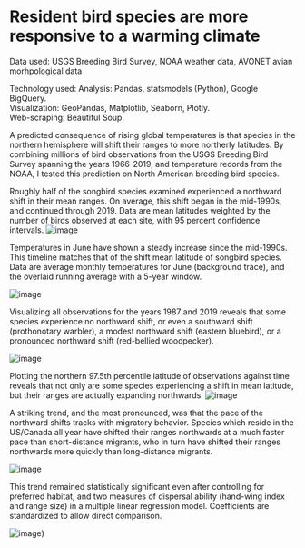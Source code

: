 # Resident bird species are more responsive to a warming climate
Data used: USGS Breeding Bird Survey,  NOAA weather data,  AVONET avian morhpological data

Technology used: Analysis: Pandas, statsmodels (Python), Google BigQuery.  
                 Visualization: GeoPandas, Matplotlib, Seaborn, Plotly.  
                 Web-scraping: Beautiful Soup.    

A predicted consequence of rising global temperatures is that species in the northern hemisphere will shift their ranges to more northerly 
latitudes. By combining millions of bird observations from the USGS Breeding Bird Survey spanning the years 1966-2019, and temperature 
records from the NOAA, I tested this prediction on North American breeding bird species. 


Roughly half of the songbird species examined experienced a northward shift in their mean ranges. On average, this shift began in the mid-1990s,
and continued through 2019. Data are mean latitudes weighted by the number of birds observed at each site, with 95 percent confidence intervals.
![image](https://user-images.githubusercontent.com/89553765/211092509-9d28b6d5-21d6-4170-bdc7-7b2893849f5d.png)

Temperatures in June have shown a steady increase since the mid-1990s. This timeline matches that of the shift mean latitude of songbird
species. Data are average monthly temperatures for June (background trace), and the overlaid running average with a 5-year window.

![image](https://user-images.githubusercontent.com/89553765/211460410-05c47356-3460-491c-82cd-6dea6b6610a5.png)

Visualizing all observations for the years 1987 and 2019 reveals that some species experience no northward shift, or even a southward shift 
(prothonotary warbler), a modest northward shift (eastern bluebird), or a pronounced northward shift (red-bellied woodpecker). 

![image](https://user-images.githubusercontent.com/89553765/211158795-18c39c09-aa12-4ff2-832a-b437ff3c0983.png)

Plotting the northern 97.5th percentile latitude of observations against time reveals that not only are some species experiencing a shift in
mean latitude, but their ranges are actually expanding northwards.
![image](https://user-images.githubusercontent.com/89553765/211460334-87b071ad-6c07-4b56-b5f3-36bfbb4eaed0.png)


A striking trend, and the most pronounced, was that the pace of the northward shifts tracks with migratory behavior. Species which reside in the US/Canada all year have shifted their ranges northwards at a much faster pace than short-distance migrants, who in turn have shifted their ranges
northwards more quickly than long-distance migrants.

![image](https://user-images.githubusercontent.com/89553765/211112373-4e3a8f08-cbee-413e-a786-d4d55e3430c5.png)

This trend remained statistically significant even after controlling for preferred habitat, and two measures of dispersal ability (hand-wing index
and range size) in a multiple linear regression model. Coefficients are standardized to allow direct comparison.

![image](https://user-images.githubusercontent.com/89553765/211449214-272f12b3-e22a-48d8-a236-4fd2b5dd451d.png))
